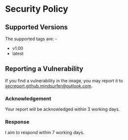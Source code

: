 # Security Policy

## Supported Versions

The supported tags are: -

- v1.00
- latest

## Reporting a Vulnerability

If you find a vulnerability in the image, you may report it to secreport.github.mindsurfer@outlook.com.

### Acknowledgement

Your report will be acknowledged within 3 working days.

### Response

I aim to respond within 7 working days.
